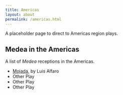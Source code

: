 ```yaml
---
title: Americas
layout: about
permalink: /americas.html
---
```


A placeholder page to direct to Americas region plays.

## Medea in the Americas

A list of *Medea* receptions in the Americas. 

- [Mojada](mojada-alfaro), by Luis Alfaro
- Other Play
- Other Play
- Other Play
